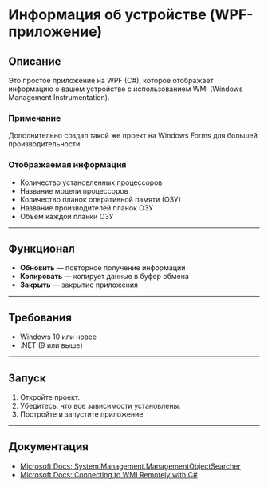 # Информация об устройстве (WPF-приложение)

## Описание

Это простое приложение на WPF (C#), которое отображает информацию о вашем устройстве с использованием WMI (Windows Management Instrumentation).

### Примечание
Дополнительно создал такой же проект на Windows Forms для большей производительности

### Отображаемая информация

- Количество установленных процессоров
- Название модели процессоров
- Количество планок оперативной памяти (ОЗУ)
- Название производителей планок ОЗУ
- Объём каждой планки ОЗУ

---

## Функционал

- **Обновить** — повторное получение информации
- **Копировать** — копирует данные в буфер обмена
- **Закрыть** — закрытие приложения

---

## Требования

- Windows 10 или новее
- .NET (9 или выше)

---

## Запуск

1. Откройте проект.
2. Убедитесь, что все зависимости установлены.
3. Постройте и запустите приложение.

---

## Документация

- [Microsoft Docs: System.Management.ManagementObjectSearcher](https://learn.microsoft.com/en-us/dotnet/api/system.management.managementobjectsearcher?view=net-9.0-pp)
- [Microsoft Docs: Connecting to WMI Remotely with C#](https://learn.microsoft.com/en-us/windows/win32/wmisdk/connecting-to-wmi-remotely-with-c-)